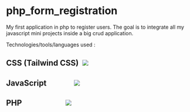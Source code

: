 # php_form_registration  

My first application in php to register users. The goal is to integrate all my javascript mini projects inside a big crud application.  

Technologies/tools/languages used :  

## CSS (Tailwind CSS) &nbsp;<img src="https://img.shields.io/badge/Tailwind_CSS-38B2AC?style=for-the-badge&logo=tailwind-css&logoColor=white">  

## JavaScript &nbsp;&nbsp;&nbsp;&nbsp;&nbsp;&nbsp;&nbsp;&nbsp;&nbsp;&nbsp;&nbsp;&nbsp;&nbsp;&nbsp;<img src="https://img.shields.io/badge/JavaScript-323330?style=for-the-badge&logo=javascript&logoColor=F7DF1E">  

## PHP &nbsp;&nbsp;&nbsp;&nbsp;&nbsp;&nbsp;&nbsp;&nbsp;&nbsp;&nbsp;&nbsp;&nbsp;&nbsp;&nbsp;&nbsp;&nbsp;&nbsp;&nbsp;&nbsp;&nbsp;&nbsp;&nbsp;&nbsp;<img src="https://img.shields.io/badge/PHP-777BB4?style=for-the-badge&logo=php&logoColor=white">
